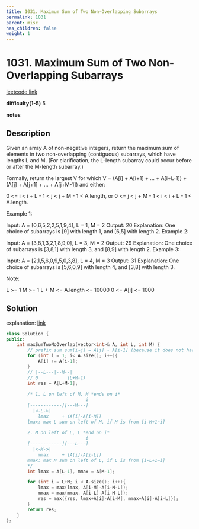 ```yaml
---
title: 1031. Maximum Sum of Two Non-Overlapping Subarrays
permalink: 1031
parent: misc
has_children: false
weight: 1
---
```

# 1031. Maximum Sum of Two Non-Overlapping Subarrays
[leetcode link](https://leetcode.com/problems/maximum-sum-of-two-non-overlapping-subarrays/)

**difficulty(1-5)** 
5

**notes** 


## Description
Given an array A of non-negative integers, return the maximum sum of elements in two non-overlapping (contiguous) subarrays, which have lengths L and M.  (For clarification, the L-length subarray could occur before or after the M-length subarray.)

Formally, return the largest V for which V = (A[i] + A[i+1] + ... + A[i+L-1]) + (A[j] + A[j+1] + ... + A[j+M-1]) and either:

0 <= i < i + L - 1 < j < j + M - 1 < A.length, or
0 <= j < j + M - 1 < i < i + L - 1 < A.length.
 

Example 1:

Input: A = [0,6,5,2,2,5,1,9,4], L = 1, M = 2
Output: 20
Explanation: One choice of subarrays is [9] with length 1, and [6,5] with length 2.
Example 2:

Input: A = [3,8,1,3,2,1,8,9,0], L = 3, M = 2
Output: 29
Explanation: One choice of subarrays is [3,8,1] with length 3, and [8,9] with length 2.
Example 3:

Input: A = [2,1,5,6,0,9,5,0,3,8], L = 4, M = 3
Output: 31
Explanation: One choice of subarrays is [5,6,0,9] with length 4, and [3,8] with length 3.
 

Note:

L >= 1
M >= 1
L + M <= A.length <= 10000
0 <= A[i] <= 1000


## Solution
explanation: [link](https://leetcode.com/problems/maximum-sum-of-two-non-overlapping-subarrays/discuss/278251/JavaC%2B%2BPython-O(N)Time-O(1)-Space)


```c++
class Solution {
public:
    int maxSumTwoNoOverlap(vector<int>& A, int L, int M) {
        // prefix sum sum[i~j] = A[j] - A[i-1] (because it does not have 'first 0 element sum')
        for (int i = 1; i< A.size(); i++){
            A[i] += A[i-1];
        }
        // |--L---|--M--|
        // 0           (L+M-1)
        int res = A[L+M-1]; 
        
        /* 1. L on left of M, M *ends on i*
                              i
        [------------][---M---]
          |<-L->|
            lmax     + (A[i]-A[i-M])
        lmax: max L sum on left of M, if M is from [i-M+1~i]
        
        2. M on left of L, L *end on i*
                              i
        [------------][---L---]
          |<-M->|
            mmax     + (A[i]-A[i-L])
        mmax: max M sum on left of L, if L is from [i-L+1~i]
        */
        int lmax = A[L-1], mmax = A[M-1];

        for (int i = L+M; i < A.size(); i++){
            lmax = max(lmax, A[i-M]-A[i-M-L]);
            mmax = max(mmax, A[i-L]-A[i-M-L]);
            res = max({res, lmax+A[i]-A[i-M], mmax+A[i]-A[i-L]});
        }
        return res;
    }
};
``` 


